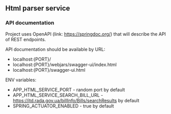 ## Html parser service

### API documentation

Project uses OpenAPI (link: https://springdoc.org/) that will describe the API
of REST endpoints.

API documentation should be available by URL:

* localhost:{PORT}/
* localhost:{PORT}/webjars/swagger-ui/index.html
* localhost:{PORT}/swagger-ui.html

ENV variables:

* APP_HTML_SERVICE_PORT - random port by default
* APP_HTML_SERVICE_SEARCH_BILL_URL - https://itd.rada.gov.ua/billInfo/Bills/searchResults by default
* SPRING_ACTUATOR_ENABLED - true by default 
